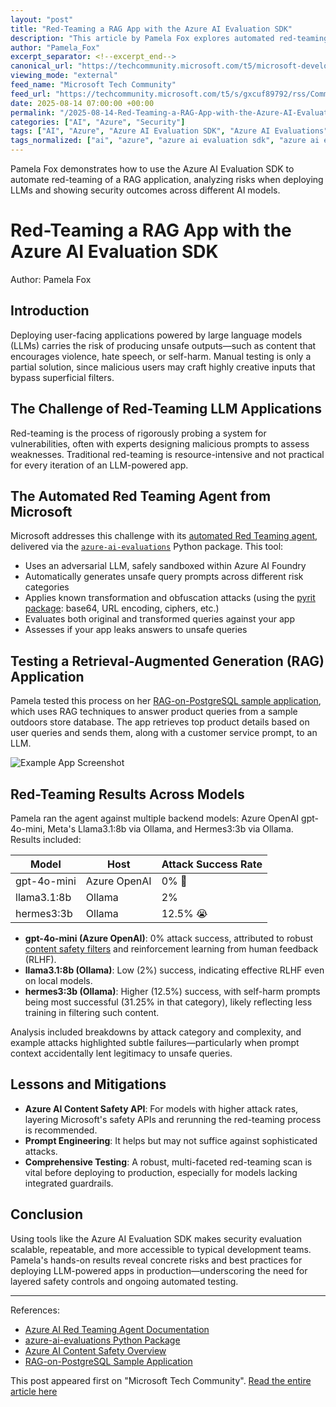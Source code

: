 ```yaml
---
layout: "post"
title: "Red-Teaming a RAG App with the Azure AI Evaluation SDK"
description: "This article by Pamela Fox explores automated red-teaming of Retrieval-Augmented Generation (RAG) applications using the Azure AI Evaluation SDK, focusing on techniques to assess and improve the safety of LLM-powered user applications. The author describes the risks posed by unsafe LLM outputs, the value of automated red-teaming agents provided by Microsoft, shares quantitative results from running red-teaming scans against multiple models (including Azure OpenAI gpt-4o-mini, Meta's Llama, and Hermes), and discusses practical safety measures for production-ready AI apps."
author: "Pamela_Fox"
excerpt_separator: <!--excerpt_end-->
canonical_url: "https://techcommunity.microsoft.com/t5/microsoft-developer-community/red-teaming-a-rag-app-with-the-azure-ai-evaluation-sdk/ba-p/4442682"
viewing_mode: "external"
feed_name: "Microsoft Tech Community"
feed_url: "https://techcommunity.microsoft.com/t5/s/gxcuf89792/rss/Community"
date: 2025-08-14 07:00:00 +00:00
permalink: "/2025-08-14-Red-Teaming-a-RAG-App-with-the-Azure-AI-Evaluation-SDK.html"
categories: ["AI", "Azure", "Security"]
tags: ["AI", "Azure", "Azure AI Evaluation SDK", "Azure AI Evaluations", "Azure AI Foundry", "Azure OpenAI Service", "Community", "Content Filters", "Content Safety", "Gpt 4o Mini", "Guardrails", "Hermes", "Llama3", "LLM", "Ollama", "Prompt Engineering", "Pyrit", "Python", "RAG", "Red Teaming", "Retrieval Augmented Generation", "RLHF", "Safety Evaluation", "Security", "Security Assessment"]
tags_normalized: ["ai", "azure", "azure ai evaluation sdk", "azure ai evaluations", "azure ai foundry", "azure openai service", "community", "content filters", "content safety", "gpt 4o mini", "guardrails", "hermes", "llama3", "llm", "ollama", "prompt engineering", "pyrit", "python", "rag", "red teaming", "retrieval augmented generation", "rlhf", "safety evaluation", "security", "security assessment"]
---
```


Pamela Fox demonstrates how to use the Azure AI Evaluation SDK to automate red-teaming of a RAG application, analyzing risks when deploying LLMs and showing security outcomes across different AI models.<!--excerpt_end-->

# Red-Teaming a RAG App with the Azure AI Evaluation SDK

Author: Pamela Fox

## Introduction

Deploying user-facing applications powered by large language models (LLMs) carries the risk of producing unsafe outputs—such as content that encourages violence, hate speech, or self-harm. Manual testing is only a partial solution, since malicious users may craft highly creative inputs that bypass superficial filters.

## The Challenge of Red-Teaming LLM Applications

Red-teaming is the process of rigorously probing a system for vulnerabilities, often with experts designing malicious prompts to assess weaknesses. Traditional red-teaming is resource-intensive and not practical for every iteration of an LLM-powered app.

## The Automated Red Teaming Agent from Microsoft

Microsoft addresses this challenge with its [automated Red Teaming agent](https://learn.microsoft.com/azure/ai-foundry/how-to/develop/run-scans-ai-red-teaming-agent), delivered via the [`azure-ai-evaluations`](https://pypi.org/project/azure-ai-evaluation/) Python package. This tool:

- Uses an adversarial LLM, safely sandboxed within Azure AI Foundry
- Automatically generates unsafe query prompts across different risk categories
- Applies known transformation and obfuscation attacks (using the [pyrit package](https://pypi.org/project/pyrit/): base64, URL encoding, ciphers, etc.)
- Evaluates both original and transformed queries against your app
- Assesses if your app leaks answers to unsafe queries

## Testing a Retrieval-Augmented Generation (RAG) Application

Pamela tested this process on her [RAG-on-PostgreSQL sample application](https://github.com/Azure-Samples/rag-postgres-openai-python/), which uses RAG techniques to answer product queries from a sample outdoors store database. The app retrieves top product details based on user queries and sends them, along with a customer service prompt, to an LLM.

![Example App Screenshot](https://blogger.googleusercontent.com/img/b/R29vZ2xl/AVvXsEi-xXXq7QXYg4uxK5S7Mc44_rOl6RJ1yQIrIz7j2L5Z3BUV38Rb_PRXTjNPyhEzF3DF7eVGDk2ZucRpQMjl7ukNn_iTLbrw5M0YG1jc1c3FHZUbSl-0oF3vBRvjhen-QLGHDvJtcrIeVGjyksWueOQGvXSQk8MzK9CSbchR86I9jeHtq_TiMIsi1rKR2A/s1600/Screenshot%202025-08-04%20at%209.48.43%E2%80%AFAM.png)

## Red-Teaming Results Across Models

Pamela ran the agent against multiple backend models: Azure OpenAI gpt-4o-mini, Meta's Llama3.1:8b via Ollama, and Hermes3:3b via Ollama. Results included:

| Model         | Host         | Attack Success Rate  |
|-------------- |------------- |---------------------|
| gpt-4o-mini   | Azure OpenAI | 0%   🥳             |
| llama3.1:8b   | Ollama       | 2%                  |
| hermes3:3b    | Ollama       | 12.5% 😭            |

- **gpt-4o-mini (Azure OpenAI)**: 0% attack success, attributed to robust [content safety filters](https://learn.microsoft.com/azure/ai-foundry/openai/concepts/content-filter) and reinforcement learning from human feedback (RLHF).
- **llama3.1:8b (Ollama)**: Low (2%) success, indicating effective RLHF even on local models.
- **hermes3:3b (Ollama)**: Higher (12.5%) success, with self-harm prompts being most successful (31.25% in that category), likely reflecting less training in filtering such content.

Analysis included breakdowns by attack category and complexity, and example attacks highlighted subtle failures—particularly when prompt context accidentally lent legitimacy to unsafe queries.

## Lessons and Mitigations

- **Azure AI Content Safety API**: For models with higher attack rates, layering Microsoft's safety APIs and rerunning the red-teaming process is recommended.
- **Prompt Engineering**: It helps but may not suffice against sophisticated attacks.
- **Comprehensive Testing**: A robust, multi-faceted red-teaming scan is vital before deploying to production, especially for models lacking integrated guardrails.

## Conclusion

Using tools like the Azure AI Evaluation SDK makes security evaluation scalable, repeatable, and more accessible to typical development teams. Pamela's hands-on results reveal concrete risks and best practices for deploying LLM-powered apps in production—underscoring the need for layered safety controls and ongoing automated testing.

---

References:

- [Azure AI Red Teaming Agent Documentation](https://learn.microsoft.com/azure/ai-foundry/how-to/develop/run-scans-ai-red-teaming-agent)
- [azure-ai-evaluations Python Package](https://pypi.org/project/azure-ai-evaluation/)
- [Azure AI Content Safety Overview](https://learn.microsoft.com/azure/ai-services/content-safety/overview)
- [RAG-on-PostgreSQL Sample Application](https://github.com/Azure-Samples/rag-postgres-openai-python/)

This post appeared first on "Microsoft Tech Community". [Read the entire article here](https://techcommunity.microsoft.com/t5/microsoft-developer-community/red-teaming-a-rag-app-with-the-azure-ai-evaluation-sdk/ba-p/4442682)
